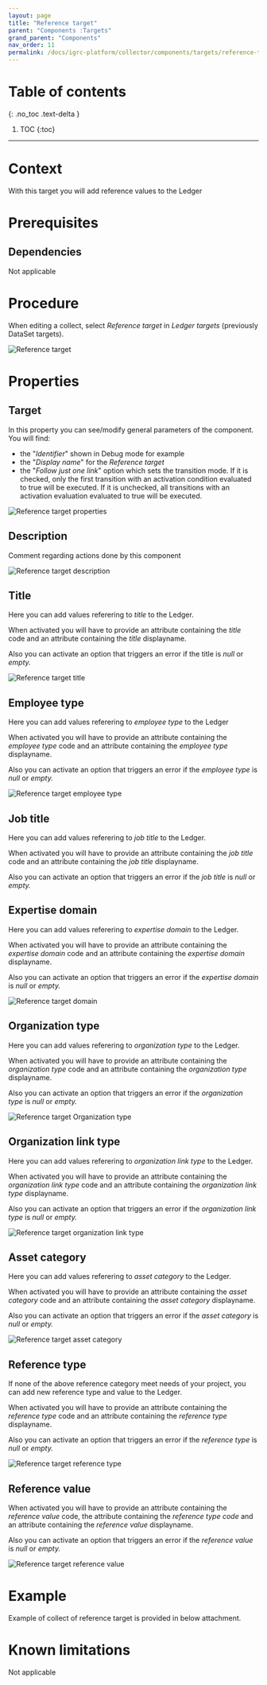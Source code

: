 ```yaml
---
layout: page
title: "Reference target"
parent: "Components :Targets"
grand_parent: "Components"
nav_order: 11
permalink: /docs/igrc-platform/collector/components/targets/reference-target/
---
```


# Table of contents
{: .no_toc .text-delta }

1. TOC
{:toc}
---

# Context

With this target you will add reference values to the Ledger

# Prerequisites

## Dependencies

Not applicable  

# Procedure

When editing a collect, select _Reference target_ in _Ledger targets_ (previously DataSet targets).  

![Reference target](igrc-platform/collector/components/targets/reference-target/images/reference-target.PNG "Reference target")

# Properties

## Target

In this property you can see/modify general parameters of the component. You will find:

- the "_Identifier_" shown in Debug mode for example
- the "_Display name_" for the _Reference target_  
- the "_Follow just one link_" option which sets the transition mode. If it is checked, only the first transition with an activation condition evaluated to true will be executed. If it is unchecked, all transitions with an activation evaluation evaluated to true will be executed.

![Reference target properties](igrc-platform/collector/components/targets/reference-target/images/reference-target_properties_target.PNG "Reference target properties")

## Description

Comment regarding actions done by this component

![Reference target description](igrc-platform/collector/components/targets/reference-target/images/reference-target_properties_description.PNG "Reference target description")

## Title

Here you can add values referering to _title_ to the Ledger.   

When activated you will have to provide an attribute containing the _title_ code and an attribute containing the _title_ displayname.   

Also you can activate an option that triggers an error if the title is _null_ or _empty._   

![Reference target title](igrc-platform/collector/components/targets/reference-target/images/reference-target_properties_title.PNG "Reference target title")

## Employee type

Here you can add values referering to _employee type_ to the Ledger   

When activated you will have to provide an attribute containing the _employee type_ code and an attribute containing the _employee type_ displayname.   

Also you can activate an option that triggers an error if the _employee type_ is _null_ or _empty._   

![Reference target  employee type](igrc-platform/collector/components/targets/reference-target/images/reference-target_properties_employee_type.PNG "Reference target employee type")

## Job title

Here you can add values referering to _job title_ to the Ledger.   

When activated you will have to provide an attribute containing the _job title_ code and an attribute containing the _job title_ displayname.   

Also you can activate an option that triggers an error if the _job title_ is _null_ or _empty._   

## Expertise domain

Here you can add values referering to _expertise domain_ to the Ledger.

When activated you will have to provide an attribute containing the _expertise domain_ code and an attribute containing the _expertise domain_ displayname.   

Also you can activate an option that triggers an error if the _expertise domain_ is _null_ or _empty._   

![Reference target domain](igrc-platform/collector/components/targets/reference-target/images/reference-target_properties_expertise_domain.PNG "Reference target domain")

## Organization type

Here you can add values referering to _organization type_ to the Ledger.   

When activated you will have to provide an attribute containing the _organization type_ code and an attribute containing the _organization type_ displayname.   

Also you can activate an option that triggers an error if the _organization type_ is _null_ or _empty._

![Reference target Organization type](igrc-platform/collector/components/targets/reference-target/images/reference-target_organization_type.PNG "Reference target Organization type")

## Organization link type

Here you can add values referering to _organization link type_ to the Ledger.

When activated you will have to provide an attribute containing the _organization link type_ code and an attribute containing the _organization link type_ displayname.   

Also you can activate an option that triggers an error if the _organization link type_ is _null_ or _empty._

![Reference target organization link type](igrc-platform/collector/components/targets/reference-target/images/reference-target_organization_link_type.PNG "Reference target organization link type")

## Asset category  

Here you can add values referering to _asset category_ to the Ledger.

When activated you will have to provide an attribute containing the _asset_ _category_ code and an attribute containing the _asset_ _category_ displayname.   

Also you can activate an option that triggers an error if the _asset_ _category_ is _null_ or _empty._   

![Reference target asset category](igrc-platform/collector/components/targets/reference-target/images/reference-target_properties_asset_category.PNG "Reference target asset category")

## Reference type

If none of the above reference category meet needs of your project, you can add new reference type and value to the Ledger.   

When activated you will have to provide an attribute containing the _reference type_ code and an attribute containing the _reference type_ displayname.   

Also you can activate an option that triggers an error if the _reference type_ is _null_ or _empty._   

![Reference target reference type](igrc-platform/collector/components/targets/reference-target/images/reference-target_properties_reference_type.PNG "Reference target reference type")

## Reference value

When activated you will have to provide an attribute containing the _reference value_ code, the attribute containing the _reference type code_ and an attribute containing the _reference value_ displayname.

Also you can activate an option that triggers an error if the _reference value_ is _null_ or _empty._    

![Reference target reference value](igrc-platform/collector/components/targets/reference-target/images/reference-target_properties_reference_value.PNG "Reference target reference value")

# Example

Example of collect of reference target is provided in below attachment.

# Known limitations

Not applicable  
